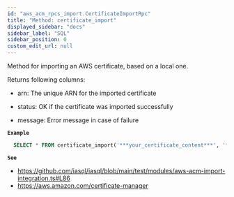 ```yaml
---
id: "aws_acm_rpcs_import.CertificateImportRpc"
title: "Method: certificate_import"
displayed_sidebar: "docs"
sidebar_label: "SQL"
sidebar_position: 0
custom_edit_url: null
---
```


Method for importing an AWS certificate, based on a local one.

Returns following columns:

- arn: The unique ARN for the imported certificate

- status: OK if the certificate was imported successfully

- message: Error message in case of failure

**`Example`**

```sql TheButton[Import an ACM certificate]="Import an ACM certificate"
  SELECT * FROM certificate_import('***your_certificate_content***', '***your_key_content***', 'us-east-2', '');
```

**`See`**

 - https://github.com/iasql/iasql/blob/main/test/modules/aws-acm-import-integration.ts#L86
 - https://aws.amazon.com/certificate-manager
